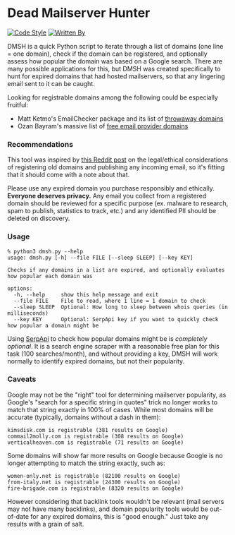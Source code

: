 # Dead Mailserver Hunter

[![Code Style](https://img.shields.io/badge/code%20style-black-black)](https://github.com/psf/black)
[![Written By](https://img.shields.io/badge/written%20by-some%20nerd-red.svg)](https://chris.partridge.tech)

DMSH is a quick Python script to iterate through a list of domains (one line = one domain), check if the domain can be registered, and optionally assess how popular the domain was based on a Google search. There are many possible applications for this, but DMSH was created specifically to hunt for expired domains that had hosted mailservers, so that any lingering email sent to it can be caught.

Looking for registrable domains among the following could be especially fruitful:
* Matt Ketmo's EmailChecker package and its list of [throwaway domains](https://github.com/MattKetmo/EmailChecker/blob/master/res/throwaway_domains.txt)
* Ozan Bayram's massive list of [free email provider domains](https://gist.github.com/okutbay/5b4974b70673dfdcc21c517632c1f984)

### Recommendations

This tool was inspired by [this Reddit post](https://www.reddit.com/r/cybersecurity/comments/xm8qtm/legality_of_making_an_email_feed_from_by_using/) on the legal/ethical considerations of registering old domains and publishing any incoming email, so it's fitting that it should come with a note about that.

Please use any expired domain you purchase responsibly and ethically. **Everyone deserves privacy.** Any email you collect from a registered domain should be reviewed for a specific purpose (ex. malware to research, spam to publish, statistics to track, etc.) and any identified PII should be deleted on discovery.

### Usage

```
% python3 dmsh.py --help
usage: dmsh.py [-h] --file FILE [--sleep SLEEP] [--key KEY]

Checks if any domains in a list are expired, and optionally evaluates how popular each domain was

options:
  -h, --help     show this help message and exit
  --file FILE    File to read, where 1 line = 1 domain to check
  --sleep SLEEP  Optional: How long to sleep between whois queries (in milliseconds)
  --key KEY      Optional: SerpApi key if you want to quickly check how popular a domain might be
```

Using [SerpApi](https://serpapi.com/) to check how popular domains might be is *completely optional*. It is a search engine scraper with a reasonable free plan for this task (100 searches/month), and without providing a key, DMSH will work normally to identify expired domains, but not their popularity.

### Caveats

Google may not be the "right" tool for determining mailserver popularity, as Google's "search for a specific string in quotes" trick no longer works to match that string exactly in 100% of cases. While most domains will be accurate (typically, domains without a dash in them):

```
kimsdisk.com is registrable (381 results on Google)
commail2molly.com is registrable (308 results on Google)
verticalheaven.com is registrable (71 results on Google)
```

Some domains will show far more results on Google because Google is no longer attempting to match the string exactly, such as:

```
women-only.net is registrable (82100 results on Google)
from-italy.net is registrable (24300 results on Google)
fire-brigade.com is registrable (8320 results on Google)
```

However considering that backlink tools wouldn't be relevant (mail servers may not have many backlinks), and domain popularity tools would be out-of-date for any expired domains, this is "good enough." Just take any results with a grain of salt.
